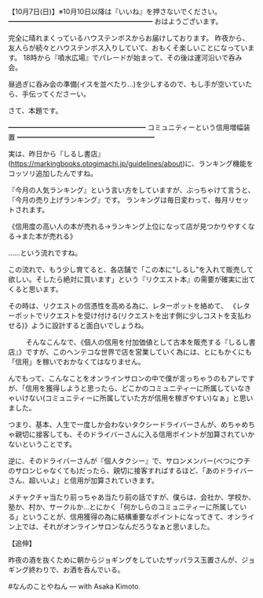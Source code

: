 【10月7日(日)】※10月10日以降は『いいね』を押さないでください。
━━━━━━━━━━━━━━━━━━━━━
おはようございます。

完全に晴れまくっているハウステンボスからお届けしております。
昨夜から、友人らが続々とハウステンボス入りしていて、おもくそ楽しいことになっています。
18時から『噴水広場』でパレードが始まって、その後は運河沿いで呑み会。

昼過ぎに呑み会の準備(イスを並べたり…)を少しするので、もし手が空いていたら、手伝ってくださーい。

さて、本題です。

━━━━━━━━━━━━━━━━━━━━
コミュニティーという信用増幅装置
━━━━━━━━━━━━━━━━━━━━

実は、昨日から『しるし書店』(https://markingbooks.otogimachi.jp/guidelines/about)に、ランキング機能をコッソリ追加したんですね。

『今月の人気ランキング』という言い方をしていますが、ぶっちゃけて言うと、『今月の売り上げランキング』です。
ランキングは毎日変わって、毎月リセットされます。

《信用度の高い人の本が売れる→ランキング上位になって店が見つかりやすくなる→また本が売れる》

……という流れですね。

この流れで、もう少し育てると、各店舗で「この本に“しるし”を入れて販売して欲しい。そしたら絶対に買います」という『リクエスト本』の需要が確実に出てくると思います。

その時は、リクエストの信憑性を高める為に、レターポットを絡めて、
《レターポットでリクエストを受け付ける(リクエストを出す側に少しコストを支払わせる)》ように設計すると面白いでしょうね。

　
　
そんなこんなで、《個人の信用を付加価値として古本を販売する『しるし書店』》ですが、このヘンテコな世界で店を営業していく為には、とにもかくにも「信用」を稼いでおかなくてはなりません。

んでもって、こんなことをオンラインサロンの中で僕が言っちゃうのもアレですが、「信用を獲得しようと思ったら、どこかのコミュニティーに所属していなきゃいけない(コミュニティーに所属していた方が信用を稼ぎやすい)なぁ」と思いました。

つまり、基本、人生で一度しか会わないタクシードライバーさんが、めちゃめちゃ親切に接客しても、そのドライバーさんに入る信用ポイントが加算されていかないということです。

逆に、そのドライバーさんが『個人タクシー』で、サロンメンバー(べつにウチのサロンじゃなくても)だったら、親切に接客すればするほど、「あのドライバーさん、超いいよ」と信用が加算されていきます。

メチャクチャ当たり前っちゃあ当たり前の話ですが、僕らは、会社か、学校か、塾か、村か、サークルか…とにかく「何かしらのコミュニティーに所属している」ということが、信用獲得の為に結構重要なポイントになってきて、オンライン上では、それがオンラインサロンなんだろうなぁと思いました。

【追伸】

昨夜の酒を抜くために朝からジョギングをしていたザッパラス玉置さんが、ジョギング終わりで、お酒を呑んでいる。

#なんのことやねん — with Asaka Kimoto.
